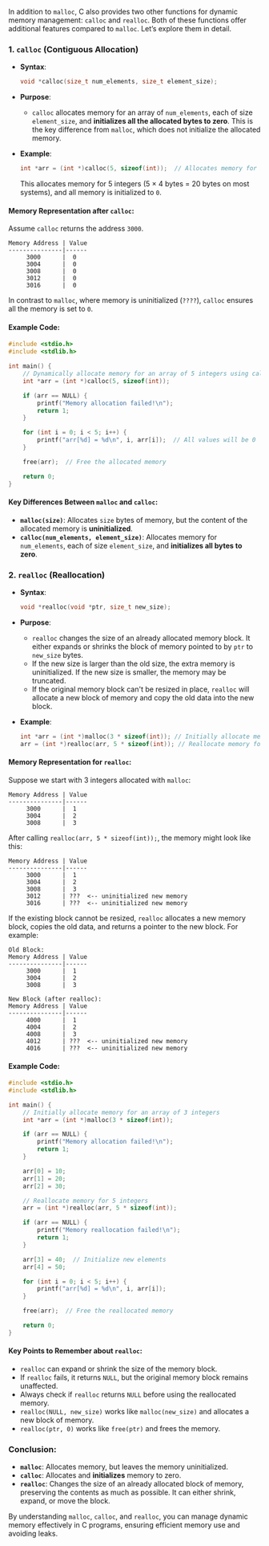 In addition to `malloc`, C also provides two other functions for dynamic memory management: `calloc` and `realloc`. Both of these functions offer additional features compared to `malloc`. Let’s explore them in detail.

### 1. `calloc` (Contiguous Allocation)

- **Syntax**:
  
  ```c
  void *calloc(size_t num_elements, size_t element_size);
  ```

- **Purpose**:
  
  - `calloc` allocates memory for an array of `num_elements`, each of size `element_size`, and **initializes all the allocated bytes to zero**. This is the key difference from `malloc`, which does not initialize the allocated memory.

- **Example**:
  
  ```c
  int *arr = (int *)calloc(5, sizeof(int));  // Allocates memory for 5 integers
  ```
  
  This allocates memory for 5 integers (5 × 4 bytes = 20 bytes on most systems), and all memory is initialized to `0`.

#### Memory Representation after `calloc`:

Assume `calloc` returns the address `3000`.

```
Memory Address | Value
---------------|------
     3000      |  0
     3004      |  0
     3008      |  0
     3012      |  0
     3016      |  0
```

In contrast to `malloc`, where memory is uninitialized (`????`), `calloc` ensures all the memory is set to `0`.

#### Example Code:

```c
#include <stdio.h>
#include <stdlib.h>

int main() {
    // Dynamically allocate memory for an array of 5 integers using calloc
    int *arr = (int *)calloc(5, sizeof(int));

    if (arr == NULL) {
        printf("Memory allocation failed!\n");
        return 1;
    }

    for (int i = 0; i < 5; i++) {
        printf("arr[%d] = %d\n", i, arr[i]);  // All values will be 0
    }

    free(arr);  // Free the allocated memory

    return 0;
}
```

#### Key Differences Between `malloc` and `calloc`:

- **`malloc(size)`**: Allocates `size` bytes of memory, but the content of the allocated memory is **uninitialized**.
- **`calloc(num_elements, element_size)`**: Allocates memory for `num_elements`, each of size `element_size`, and **initializes all bytes to zero**.

### 2. `realloc` (Reallocation)

- **Syntax**:
  
  ```c
  void *realloc(void *ptr, size_t new_size);
  ```

- **Purpose**:
  
  - `realloc` changes the size of an already allocated memory block. It either expands or shrinks the block of memory pointed to by `ptr` to `new_size` bytes.
  - If the new size is larger than the old size, the extra memory is uninitialized. If the new size is smaller, the memory may be truncated.
  - If the original memory block can't be resized in place, `realloc` will allocate a new block of memory and copy the old data into the new block.

- **Example**:
  
  ```c
  int *arr = (int *)malloc(3 * sizeof(int)); // Initially allocate memory for 3 integers
  arr = (int *)realloc(arr, 5 * sizeof(int)); // Reallocate memory for 5 integers
  ```

#### Memory Representation for `realloc`:

Suppose we start with 3 integers allocated with `malloc`:

```
Memory Address | Value
---------------|------
     3000      |  1
     3004      |  2
     3008      |  3
```

After calling `realloc(arr, 5 * sizeof(int));`, the memory might look like this:

```
Memory Address | Value
---------------|------
     3000      |  1
     3004      |  2
     3008      |  3
     3012      | ???  <-- uninitialized new memory
     3016      | ???  <-- uninitialized new memory
```

If the existing block cannot be resized, `realloc` allocates a new memory block, copies the old data, and returns a pointer to the new block. For example:

```
Old Block:
Memory Address | Value
---------------|------
     3000      |  1
     3004      |  2
     3008      |  3

New Block (after realloc):
Memory Address | Value
---------------|------
     4000      |  1
     4004      |  2
     4008      |  3
     4012      | ???  <-- uninitialized new memory
     4016      | ???  <-- uninitialized new memory
```

#### Example Code:

```c
#include <stdio.h>
#include <stdlib.h>

int main() {
    // Initially allocate memory for an array of 3 integers
    int *arr = (int *)malloc(3 * sizeof(int));

    if (arr == NULL) {
        printf("Memory allocation failed!\n");
        return 1;
    }

    arr[0] = 10;
    arr[1] = 20;
    arr[2] = 30;

    // Reallocate memory for 5 integers
    arr = (int *)realloc(arr, 5 * sizeof(int));

    if (arr == NULL) {
        printf("Memory reallocation failed!\n");
        return 1;
    }

    arr[3] = 40;  // Initialize new elements
    arr[4] = 50;

    for (int i = 0; i < 5; i++) {
        printf("arr[%d] = %d\n", i, arr[i]);
    }

    free(arr);  // Free the reallocated memory

    return 0;
}
```

#### Key Points to Remember about `realloc`:

- `realloc` can expand or shrink the size of the memory block.
- If `realloc` fails, it returns `NULL`, but the original memory block remains unaffected.
- Always check if `realloc` returns `NULL` before using the reallocated memory.
- `realloc(NULL, new_size)` works like `malloc(new_size)` and allocates a new block of memory.
- `realloc(ptr, 0)` works like `free(ptr)` and frees the memory.

### Conclusion:

- **`malloc`**: Allocates memory, but leaves the memory uninitialized.
- **`calloc`**: Allocates and **initializes** memory to zero.
- **`realloc`**: Changes the size of an already allocated block of memory, preserving the contents as much as possible. It can either shrink, expand, or move the block.

By understanding `malloc`, `calloc`, and `realloc`, you can manage dynamic memory effectively in C programs, ensuring efficient memory use and avoiding leaks.
